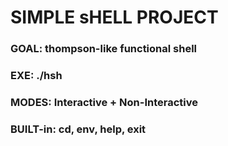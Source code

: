 # SIMPLE sHELL PROJECT #
### GOAL: thompson-like functional shell ###
### EXE: ./hsh ###
### MODES: Interactive + Non-Interactive ###
### BUILT-in: cd, env, help, exit ###

